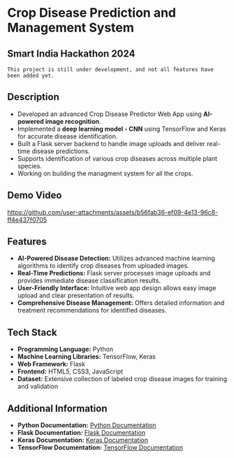 # Crop Disease Prediction and Management System
## Smart India Hackathon 2024
`This project is still under development, and not all features have been added yet.`

## Description
- Developed an advanced Crop Disease Predictor Web App using **AI-powered image recognition**.
- Implemented a **deep learning model - CNN** using TensorFlow and Keras for accurate disease identification.
- Built a Flask server backend to handle image uploads and deliver real-time disease predictions.
- Supports identification of various crop diseases across multiple plant species.
- Working on building the managment system for all the crops.

## Demo Video
https://github.com/user-attachments/assets/b56fab36-ef09-4e13-96c8-ff4e437f0705

## Features
- **AI-Powered Disease Detection:** Utilizes advanced machine learning algorithms to identify crop diseases from uploaded images.
- **Real-Time Predictions:** Flask server processes image uploads and provides immediate disease classification results.
- **User-Friendly Interface:** Intuitive web app design allows easy image upload and clear presentation of results.
- **Comprehensive Disease Management:** Offers detailed information and treatment recommendations for identified diseases.

## Tech Stack
- **Programming Language:** Python
- **Machine Learning Libraries:** TensorFlow, Keras
- **Web Framework:** Flask
- **Frontend:** HTML5, CSS3, JavaScript
- **Dataset:** Extensive collection of labeled crop disease images for training and validation

## Additional Information
- **Python Documentation:** [Python Documentation](https://docs.python.org/3/)
- **Flask Documentation:** [Flask Documentation](https://flask.palletsprojects.com/en/latest/)
- **Keras Documentation:** [Keras Documentation](https://keras.io/)
- **TensorFlow Documentation:** [TensorFlow Documentation](https://www.tensorflow.org/learn)
